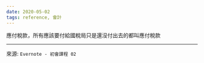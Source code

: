 ```yaml
---
date: 2020-05-02
tags: reference, 會計
---
```


應付稅款，所有應該要付給國稅局只是還沒付出去的都叫應付稅款

---
來源: `Evernote - 初會課程 02`